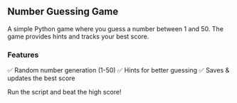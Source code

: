 ## Number Guessing Game
A simple Python game where you guess a number between 1 and 50. The game provides hints and tracks your best score.

### Features
✅ Random number generation (1-50)
✅ Hints for better guessing
✅ Saves & updates the best score

Run the script and beat the high score!
